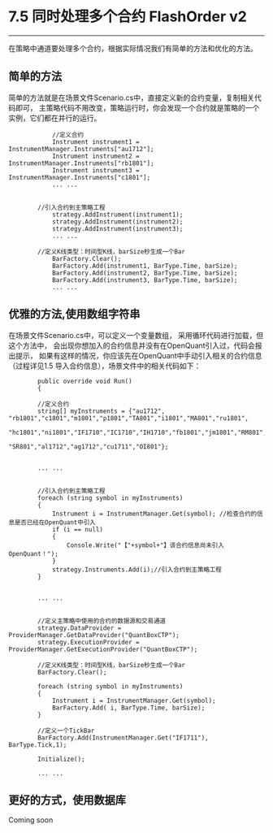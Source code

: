 # 7.5 同时处理多个合约 FlashOrder v2

---

在策略中通道要处理多个合约，根据实际情况我们有简单的方法和优化的方法。

## 简单的方法

简单的方法就是在场景文件Scenario.cs中，直接定义新的合约变量，复制相关代码即可， 主策略代码不用改变，策略运行时，你会发现一个合约就是策略的一个实例，它们都在并行的运行。

```
            //定义合约
            Instrument instrument1 = InstrumentManager.Instruments["au1712"];
            Instrument instrument2 = InstrumentManager.Instruments["rb1801"];
            Instrument instrument3 = InstrumentManager.Instruments["c1801"];
            ... ... 


        //引入合约到主策略工程
            strategy.AddInstrument(instrument1);
            strategy.AddInstrument(instrument2);
            strategy.AddInstrument(instrument3);
            ... ... 

        //定义K线类型：时间型K线，barSize秒生成一个Bar
            BarFactory.Clear();
            BarFactory.Add(instrument1, BarType.Time, barSize);
            BarFactory.Add(instrument2, BarType.Time, barSize);
            BarFactory.Add(instrument3, BarType.Time, barSize);
            ... ...
```

## 优雅的方法,使用数组字符串

在场景文件Scenario.cs中，可以定义一个变量数组， 采用循环代码进行加载，但这个方法中， 会出现你想加入的合约信息并没有在OpenQuant引入过，代码会报出提示， 如果有这样的情况，你应该先在OpenQuant中手动引入相关的合约信息（过程详见1.5 导入合约信息），场景文件中的相关代码如下：

```
        public override void Run()
        {

        //定义合约
        string[] myInstruments = {"au1712", "rb1801","c1801","m1801","p1801","TA801","i1801","MA801","ru1801", 
                              "hc1801","ni1801","IF1710","IC1710","IH1710","fb1801","jm1801","RM801","ZC801", 
                              "SR801","al1712","ag1712","cu1711","OI801"};


        ... ... 


        //引入合约到主策略工程
        foreach (string symbol in myInstruments)
        {
            Instrument i = InstrumentManager.Get(symbol); //检查合约的信息是否已经在OpenQuant中引入
            if (i == null)
            {
                Console.Write("【"+symbol+"】该合约信息尚未引入OpenQuant！");
            }
            strategy.Instruments.Add(i);//引入合约到主策略工程
        }


        ... ... 


        //定义主策略中使用的合约的数据源和交易通道
        strategy.DataProvider = ProviderManager.GetDataProvider("QuantBoxCTP");
        strategy.ExecutionProvider = ProviderManager.GetExecutionProvider("QuantBoxCTP");

        //定义K线类型：时间型K线，barSize秒生成一个Bar
        BarFactory.Clear();

        foreach (string symbol in myInstruments)
        {
            Instrument i = InstrumentManager.Get(symbol);
            BarFactory.Add( i, BarType.Time, barSize);
        }

        //定义一个TickBar
        BarFactory.Add(InstrumentManager.Get("IF1711"), BarType.Tick,1);

        Initialize();

        ... ...
```





## 更好的方式，使用数据库

Coming soon

